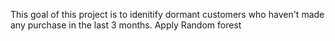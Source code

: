 This goal of this project is to idenitify dormant customers who haven't made any purchase in the last 3 months. 
Apply Random forest 
